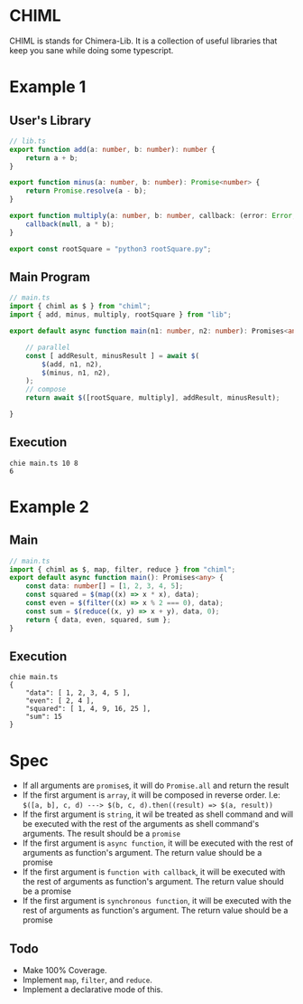 # CHIML

CHIML is stands for Chimera-Lib. It is a collection of useful libraries that keep you sane while doing some typescript.

# Example 1

## User's Library

```typescript
// lib.ts
export function add(a: number, b: number): number {
    return a + b;
}

export function minus(a: number, b: number): Promise<number> {
    return Promise.resolve(a - b);
}

export function multiply(a: number, b: number, callback: (error: Error, result: number) => void) {
    callback(null, a * b);
}

export const rootSquare = "python3 rootSquare.py";
```

## Main Program

```typescript
// main.ts
import { chiml as $ } from "chiml";
import { add, minus, multiply, rootSquare } from "lib";

export default async function main(n1: number, n2: number): Promises<any> {

    // parallel
    const [ addResult, minusResult ] = await $(
        $(add, n1, n2),
        $(minus, n1, n2),
    );
    // compose
    return await $([rootSquare, multiply], addResult, minusResult);

}
```

## Execution

```
chie main.ts 10 8
6
```

# Example 2

## Main

```typescript
// main.ts
import { chiml as $, map, filter, reduce } from "chiml";
export default async function main(): Promises<any> {
    const data: number[] = [1, 2, 3, 4, 5];
    const squared = $(map((x) => x * x), data);
    const even = $(filter((x) => x % 2 === 0), data);
    const sum = $(reduce((x, y) => x + y), data, 0);
    return { data, even, squared, sum };
}
```

## Execution

```
chie main.ts
{
    "data": [ 1, 2, 3, 4, 5 ],
    "even": [ 2, 4 ],
    "squared": [ 1, 4, 9, 16, 25 ],
    "sum": 15 
}
```

# Spec

* If all arguments are `promise`s, it will do `Promise.all` and return the result
* If the first argument is `array`, it will be composed in reverse order. I.e: `$([a, b], c, d) ---> $(b, c, d).then((result) => $(a, result))`
* If the first argument is `string`, it wil be treated as shell command and will be executed with the rest of the arguments as shell command's arguments. The result should be a `promise`
* If the first argument is `async function`, it will be executed with the rest of arguments as function's argument. The return value should be a promise
* If the first argument is `function with callback`, it will be executed with the rest of arguments as function's argument. The return value should be a promise
* If the first argument is `synchronous function`, it will be executed with the rest of arguments as function's argument. The return value should be a promise

## Todo

* Make 100% Coverage.
* Implement `map`, `filter`, and `reduce`.
* Implement a declarative mode of this.